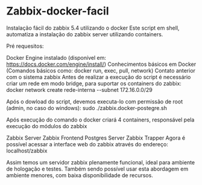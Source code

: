 # Zabbix-docker-facil
Instalação fácil do zabbix 5.4 utilizando o docker
Este script em shell, automatiza a instalação do zabbix server utilizando containers.

Pré requesitos:

Docker Engine instalado (disponível em: https://docs.docker.com/engine/install/)
Conhecimentos básicos em Docker (Comandos básicos como: docker run, exec, pull, network)
Contato anterior com o sistema zabbix
Antes de realizar a execução do script é necessário criar um rede em modo bridge, para suportar os containers do zabbix:
docker network create rede-interna --subnet 172.16.0.0/29

Após o dowload do script, devemos executa-lo com permissão de root (admin, no caso do windows):
sudo ./zabbix.docker-postegre.sh

Após execução do comando o docker criará 4 containers, responsável pela execução do módulos do zabbix

Zabbix Server
Zabbix Frontend
Postgres Server
Zabbix Trapper
Agora é possível acessar a interface web do zabbix através do endereço:
localhost/zabbix

Assim temos um servidor zabbix plenamente funcional, ideal para ambiente de hologação e testes. Também sendo possível usar esta abordagem em ambiente menores, com baixa disponibilidade de recursos.

